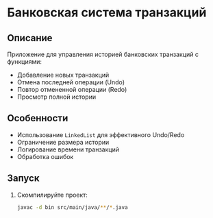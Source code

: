 # Банковская система транзакций

## Описание
Приложение для управления историей банковских транзакций с функциями:
- Добавление новых транзакций
- Отмена последней операции (Undo)
- Повтор отмененной операции (Redo)
- Просмотр полной истории

## Особенности
- Использование `LinkedList` для эффективного Undo/Redo
- Ограничение размера истории
- Логирование времени транзакций
- Обработка ошибок

## Запуск
1. Скомпилируйте проект:
   ```bash
   javac -d bin src/main/java/**/*.java